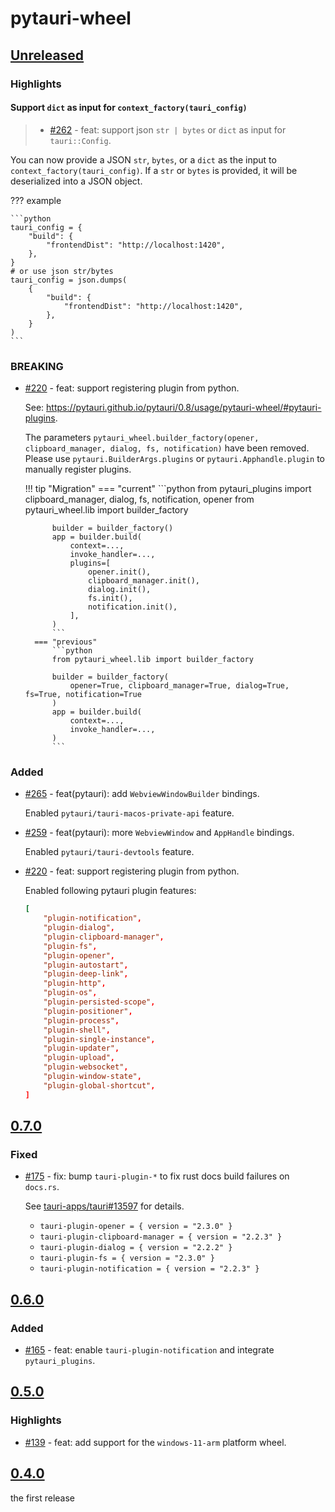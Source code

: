 # pytauri-wheel

## [Unreleased]

### Highlights

#### Support `dict` as input for `context_factory(tauri_config)`

> - [#262](https://github.com/pytauri/pytauri/pull/262) - feat: support json `str | bytes` or `dict` as input for `tauri::Config`.

You can now provide a JSON `str`, `bytes`, or a `dict` as the input to `context_factory(tauri_config)`. If a `str` or `bytes` is provided, it will be deserialized into a JSON object.

??? example

    ```python
    tauri_config = {
        "build": {
            "frontendDist": "http://localhost:1420",
        },
    }
    # or use json str/bytes
    tauri_config = json.dumps(
        {
            "build": {
                "frontendDist": "http://localhost:1420",
            },
        }
    )
    ```

### BREAKING

- [#220](https://github.com/pytauri/pytauri/pull/220) - feat: support registering plugin from python.

    See: <https://pytauri.github.io/pytauri/0.8/usage/pytauri-wheel/#pytauri-plugins>.

    The parameters `pytauri_wheel.builder_factory(opener, clipboard_manager, dialog, fs, notification)` have been removed. Please use `pytauri.BuilderArgs.plugins` or `pytauri.Apphandle.plugin` to manually register plugins.

    !!! tip "Migration"
        === "current"
            ```python
            from pytauri_plugins import clipboard_manager, dialog, fs, notification, opener
            from pytauri_wheel.lib import builder_factory

            builder = builder_factory()
            app = builder.build(
                context=...,
                invoke_handler=...,
                plugins=[
                    opener.init(),
                    clipboard_manager.init(),
                    dialog.init(),
                    fs.init(),
                    notification.init(),
                ],
            )
            ```
        === "previous"
            ```python
            from pytauri_wheel.lib import builder_factory

            builder = builder_factory(
                opener=True, clipboard_manager=True, dialog=True, fs=True, notification=True
            )
            app = builder.build(
                context=...,
                invoke_handler=...,
            )
            ```

### Added

- [#265](https://github.com/pytauri/pytauri/pull/265) - feat(pytauri): add `WebviewWindowBuilder` bindings.

    Enabled `pytauri/tauri-macos-private-api` feature.

- [#259](https://github.com/pytauri/pytauri/pull/259) - feat(pytauri): more `WebviewWindow` and `AppHandle` bindings.

    Enabled `pytauri/tauri-devtools` feature.

- [#220](https://github.com/pytauri/pytauri/pull/220) - feat: support registering plugin from python.

    Enabled following pytauri plugin features:

    ```toml
    [
        "plugin-notification",
        "plugin-dialog",
        "plugin-clipboard-manager",
        "plugin-fs",
        "plugin-opener",
        "plugin-autostart",
        "plugin-deep-link",
        "plugin-http",
        "plugin-os",
        "plugin-persisted-scope",
        "plugin-positioner",
        "plugin-process",
        "plugin-shell",
        "plugin-single-instance",
        "plugin-updater",
        "plugin-upload",
        "plugin-websocket",
        "plugin-window-state",
        "plugin-global-shortcut",
    ]
    ```

## [0.7.0]

### Fixed

- [#175](https://github.com/pytauri/pytauri/pull/175) - fix: bump `tauri-plugin-*` to fix rust docs build failures on `docs.rs`.

    See [tauri-apps/tauri#13597](https://github.com/tauri-apps/tauri/pull/13597#issuecomment-2961321899) for details.

    - `tauri-plugin-opener = { version = "2.3.0" }`
    - `tauri-plugin-clipboard-manager = { version = "2.2.3" }`
    - `tauri-plugin-dialog = { version = "2.2.2" }`
    - `tauri-plugin-fs = { version = "2.3.0" }`
    - `tauri-plugin-notification = { version = "2.2.3" }`

## [0.6.0]

### Added

- [#165](https://github.com/pytauri/pytauri/pull/165) - feat: enable `tauri-plugin-notification` and integrate `pytauri_plugins`.

## [0.5.0]

### Highlights

- [#139](https://github.com/pytauri/pytauri/pull/139) - feat: add support for the `windows-11-arm` platform wheel.

## [0.4.0]

the first release

[unreleased]: https://github.com/pytauri/pytauri/tree/HEAD
[0.7.0]: https://github.com/pytauri/pytauri/releases/tag/py/pytauri-wheel/v0.7.0
[0.6.0]: https://github.com/pytauri/pytauri/releases/tag/py/pytauri-wheel/v0.6.0
[0.5.0]: https://github.com/pytauri/pytauri/releases/tag/py/pytauri-wheel/v0.5.0
[0.4.0]: https://github.com/pytauri/pytauri/releases/tag/py/pytauri-wheel/v0.4.0
